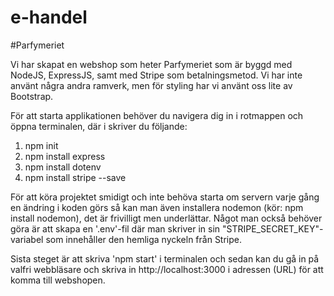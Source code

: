 # e-handel

#Parfymeriet

Vi har skapat en webshop som heter Parfymeriet som är byggd med NodeJS, ExpressJS, samt med Stripe som betalningsmetod. Vi har inte använt några andra ramverk, men för styling har vi använt oss lite av Bootstrap.

För att starta applikationen behöver du navigera dig in i rotmappen och öppna terminalen, där i skriver du följande:
1. npm init  
2. npm install express
3. npm install dotenv
4. npm install stripe --save

För att köra projektet smidigt och inte behöva starta om servern varje gång en ändring i koden görs så kan man även installera nodemon (kör: npm install nodemon),  det är frivilligt men underlättar. Något man också behöver göra är att skapa en '.env'-fil där man skriver in sin "STRIPE_SECRET_KEY"-variabel som innehåller den hemliga nyckeln från Stripe. 

Sista steget är att skriva 'npm start' i terminalen och sedan kan du gå in på valfri webbläsare och skriva in http://localhost:3000 i adressen (URL) för att komma till webshopen. 
